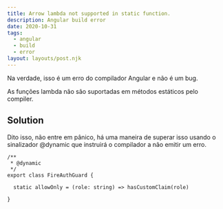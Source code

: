 ```yaml
---
title: Arrow lambda not supported in static function.
description: Angular build error
date: 2020-10-31
tags:
  - angular
  - build
  - error
layout: layouts/post.njk
---
```

Na verdade, isso é um erro do compilador Angular e não é um bug.

As funções lambda não são suportadas em métodos estáticos pelo compiler.

## Solution

Dito isso, não entre em pânico, há uma maneira de superar isso usando o sinalizador @dynamic que instruirá o compilador a não emitir um erro.

``` ts/1-2,5
/**
 * @dynamic
 */
export class FireAuthGuard {

  static allowOnly = (role: string) => hasCustomClaim(role)

}
```
